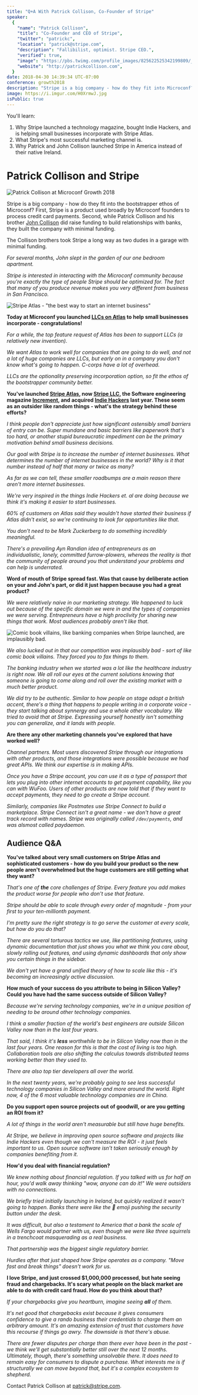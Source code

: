 ```yaml
---
title: "Q+A With Patrick Collison, Co-Founder of Stripe"
speaker:
  {
    "name": "Patrick Collison",
    "title": "Co-Founder and CEO of Stripe",
    "twitter": "patrickc",
    "location": "patrick@stripe.com",
    "description": "Fallibilist, optimist. Stripe CEO.",
    "verified": true,
    "image": "https://pbs.twimg.com/profile_images/825622525342199809/_iAaSUQf.jpg",
    "website": "http://patrickcollison.com",
  }
date: 2018-04-30 14:39:34 UTC-07:00
conference: growth2018
description: "Stripe is a big company - how do they fit into Microconf? They embody the bootstraper ethos - they took it a long way as two dudes in a garage with minimal funding."
image: https://i.imgur.com/H0XrmwJ.jpg
isPublic: true
---
```


You'll learn:

1. Why Stripe launched a technology magazine, bought Indie Hackers, and is helping small businesses incorporate with Stripe Atlas.
2. What Stripe's most successful marketing channel is.
3. Why Patrick and John Collison launched Stripe in America instead of their native Ireland.

# Patrick Collison and Stripe

![Patrick Collison at Microconf Growth 2018](https://i.imgur.com/H0XrmwJ.jpg)

Stripe is a big company - how do they fit into the bootstrapper ethos of Microconf? First, Stripe is a product used broadly by Microconf founders to process credit card payments. Second, while Patrick Collison and his brother [John Collison](https://twitter.com/collision) did raise funding to build relationships with banks, they built the company with minimal funding.

The Collison brothers took Stripe a long way as two dudes in a garage with minimal funding.

_For several months, John slept in the garden of our one bedroom apartment._

_Stripe is interested in interacting with the Microconf community because you're exactly the type of people Stripe should be optimized for. The fact that many of you produce revenue makes you very different from business in San Francisco._

![Stripe Atlas - "the best way to start an internet business"](https://i.imgur.com/hIZ9ia5.png)

**Today at Microconf you launched [LLCs on Atlas](https://stripe.com/atlas/guides/llc-vs-c-corp) to help small businesses incorporate - congratulations!**

_For a while, the top feature request of Atlas has been to support LLCs (a relatively new invention)._

_We want Atlas to work well for companies that are going to do well, and not a lot of huge companies are LLCs, but early on in a company you don't know what's going to happen. C-corps have a lot of overhead._

_LLCs are the optionality preserving incorporation option, so fit the ethos of the bootstrapper community better._

**You've launched [Stripe Atlas](https://stripe.com/atlas), now [Stripe LLC](https://stripe.com/atlas/guides/llc-vs-c-corp), the Software engineering magazine [Increment](https://increment.com/), and acquired [Indie Hackers](https://www.indiehackers.com/) last year. These seem as an outsider like random things - what's the strategy behind these efforts?**

_I think people don't appreciate just how significant ostensibly small barriers of entry can be. Super mundane and basic barriers like paperwork that's too hard, or another stupid bureaucratic impediment can be the primary motivation behind small business decisions._

_Our goal with Stripe is to increase the number of internet businesses. What determines the number of internet businesses in the world? Why is it that number instead of half that many or twice as many?_

_As far as we can tell, these smaller roadbumps are a main reason there aren't more internet businesses._

_We're very inspired in the things Indie Hackers et. al are doing because we think it's making it easier to start businesses._

_60% of customers on Atlas said they wouldn't have started their business if Atlas didn't exist, so we're continuing to look for opportunities like that._

_You don't need to be Mark Zuckerberg to do something incredibly meaningful._

_There's a prevailing Ayn Randian idea of entrepreneurs as an individualistic, lonely, committed furrow-plowers, whereas the reality is that the community of people around you that understand your problems and can help is underrated._

**Word of mouth of Stripe spread fast. Was that cause by deliberate action on your and John's part, or did it just happen because you had a great product?**

_We were relatively naive in our marketing strategy. We happened to luck out because of the specific domain we were in and the types of companies we were serving. Entrepreneurs have a high proclivity for sharing new things that work. Most audiences probably aren't like that._

![Comic book villains, like banking companies when Stripe launched, are implausibly bad.](https://i.imgur.com/GyTWC7W.jpg)

_We also lucked out in that our competition was implausibly bad - sort of like comic book villains. They forced you to fax things to them._

_The banking industry when we started was a lot like the healthcare industry is right now. We all roll our eyes at the current solutions knowing that someone is going to come along and roll over the existing market with a much better product._

_We did try to be authentic. Similar to how people on stage adopt a british accent, there's a thing that happens to people writing in a corporate voice - they start talking about synnergy and use a whole other vocabulary. We tried to avoid that at Stripe. Expressing yourself honestly isn't something you can generalize, and it lands with people._

**Are there any other marketing channels you've explored that have worked well?**

_Channel partners. Most users discovered Stripe through our integrations with other products, and those integrations were possible because we had great APIs. We think our expertise is in making APIs._

_Once you have a Stripe account, you can use it as a type of passport that lets you plug into other internet accounts to get payment capability, like you can with WuFoo. Users of other products are now told that if they want to accept payments, they need to go create a Stripe account._

_Similarly, companies like Postmates use Stripe Connect to build a marketplace. Stripe Connect isn't a great name - we don't have a great track record with names. Stripe was originally called `/dev/payments`, and was alsmost called paydaemon._

## Audience Q&A

**You've talked about very small customers on Stripe Atlas and sophisticated customers - how do you build your product so the new people aren't overwhelmed but the huge customers are still getting what they want?**

_That's one of **the** core challenges of Stripe. Every feature you add makes the product worse for people who don't use that feature._

_Stripe should be able to scale through every order of magnitude - from your first to your ten-millionth payment._

_I'm pretty sure the right strategy is to go serve the customer at every scale, but how do you do that?_

_There are several torturous tactics we use, like partitioning features, using dynamic documentation that just shows you what we think you care about, slowly rolling out features, and using dynamic dashboards that only show you certain things in the sidebar._

_We don't yet have a grand unified theory of how to scale like this - it's becoming an increasingly active discussion._

**How much of your success do you attribute to being in Silicon Valley? Could you have had the same success outside of Silicon Valley?**

_Because we're serving technology companies, we're in a unique position of needing to be around other technology companies._

_I think a smaller fraction of the world's best engineers are outside Silicon Valley now than in the last four years._

_That said, I think it's **less** worthwhile to be in Silicon Valley now than in the last four years. One reason for this is that the cost of living is too high. Collaboration tools are also shifting the calculus towards distributed teams working better than they used to._

_There are also top tier developers all over the world._

_In the next twenty years, we're probably going to see less successful technology companies in Silicon Valley and more around the world. Right now, 4 of the 6 most valuable technology companies are in China._

**Do you support open source projects out of goodwill, or are you getting an ROI from it?**

_A lot of things in the world aren't measurable but still have huge benefits._

_At Stripe, we believe in improving open source software and projects like Indie Hackers even though we can't measure the ROI - it just feels important to us. Open source software isn't taken seriously enough by companies benefiting from it._

**How'd you deal with financial regulation?**

_We knew nothing about financial regulation. If you talked with us for half an hour, you'd walk away thinking "wow, anyone can do it!" We were outsiders with no connections._

_We briefly tried initially launching in Ireland, but quickly realized it wasn't going to happen. Banks there were like the 🙅‍ emoji pushing the security button under the desk._

_It was difficult, but also a testament to America that a bank the scale of Wells Fargo would partner with us, even though we were like three squirrels in a trenchcoat masquerading as a real business._

_That partnership was the biggest single regulatory barrier._

_Hurdles after that just shaped how Stripe operates as a company. "Move fast and break things" doesn't work for us._

**I love Stripe, and just crossed \$1,000,000 processed, but hate seeing fraud and chargebacks. It's scary what people on the black market are able to do with credit card fraud. How do you think about that?**

_If your chargebacks give you heartburn, imagine seeing **all** of them._

_It's net good that chargebacks exist because it gives consumers confidence to give a rando business their credentials to charge them an arbitrary amount. It's an amazing extension of trust that customers have this recourse if things go awry. The downside is that there's abuse._

_There are fewer disputes per charge than there ever have been in the past - we think we'll get substantially better still over the next 12 months. Ultimately, though, there's something unsolvable there. It does need to remain easy for consumers to dispute a purchase. What interests me is if structurally we can move beyond that, but it's a complex ecosystem to shepherd._

Contact Patrick Collison at patrick@stripe.com.
